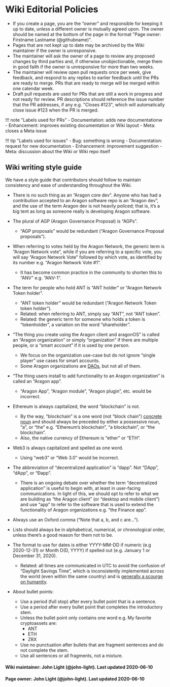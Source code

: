 # Wiki Editorial Policies

- If you create a page, you are the “owner” and responsible for keeping it up to date, unless a different owner is mutually agreed upon. The owner should be named at the bottom of the page in the format "Page owner: Firstname Lastname (@githubname)".
- Pages that are not kept up to date may be archived by the Wiki maintainer if the owner is unresponsive.
- The maintainer will ask the owner of a page to review any proposed changes by third parties and, if otherwise unobjectionable, merge them in good faith if the owner is unresponsive for more than two weeks.
- The maintainer will review open pull requests once per week, give feedback, and respond to any replies to earlier feedback until the PRs are ready to merge. PRs that are ready to merge will be merged within one calendar week.
- Draft pull requests are used for PRs that are still a work in progress and not ready for review. PR descriptions should reference the issue number that the PR addresses, if any e.g. "Closes #123", which will automatically close issue #123 when the PR is merged.

!!! note "Labels used for PRs"
      - Documentation: adds new documentationw
      - Enhancement: improves existing documentation or Wiki layout
      - Meta: closes a Meta issue

!!! tip "Labels used for issues"
      - Bug: something is wrong
      - Documentation: request for new documentation
      - Enhancement: improvement suggestion
      - Meta: discussion about the Wiki or Wiki repo itself

## Wiki writing style guide
We have a style guide that contributors should follow to maintain consistency and ease of understanding throughout the Wiki.

- There is no such thing as an “Aragon core dev”. Anyone who has had a contribution accepted to an Aragon software repo is an “Aragon dev”, and the use of the term Aragon dev is not heavily policed; that is, it’s a big tent as long as someone really is developing Aragon software.

- The plural of AGP (Aragon Governance Proposal) is “AGPs”.
    - “AGP proposals” would be redundant (“Aragon Governance Proposal proposals”).

- When referring to votes held by the Aragon Network, the generic term is “Aragon Network vote”, while if you are referring to a specific vote, you will say “Aragon Network Vote” followed by which vote, as identified by its number e.g. “Aragon Network Vote #1”.
    - It has become common practice in the community to shorten this to “ANV” e.g. “ANV-1”.

- The term for people who hold ANT is “ANT holder” or “Aragon Network Token holder”.
    - “ANT token holder” would be redundant (“Aragon Network Token token holder”).
    - Related: when referring to ANT, simply say “ANT”, not “ANT token”.
    - Related: the generic term for someone who holds a token is “tokenholder”, a variation on the word “shareholder”.

- “The thing you create using the Aragon client and aragonOS” is called an “Aragon organization” or simply “organization” if there are multiple people, or a “smart account” if it is used by one person.
    - We focus on the organization use-case but do not ignore “single player” use cases for smart accounts.
    - Some Aragon organizations are [DAOs](https://aragon.org/dao), but not all of them.

- “The thing users install to add functionality to an Aragon organization” is called an “Aragon app”.
    - “Aragon App”, “Aragon module”, “Aragon plugin”, etc. would be incorrect.

- Ethereum is always capitalized, the word “blockchain” is not.
    - By the way, “blockchain” is a one word (not “block chain”) [concrete noun](https://medium.com/@ryanshea/blockchain-terminology-a-grammar-usage-guide-ff54c95167bb) and should always be preceded by either a possessive noun, “a”, or “the” e.g. “Ethereum’s blockchain”, “a blockchain”, or “the blockchain”. 
    - Also, the native currency of Ethereum is “ether” or “ETH”.

- Web3 is always capitalized and spelled as one word.
    - Using “web3” or “Web 3.0” would be incorrect.

- The abbreviation of “decentralized application” is “dapp”. Not “DApp”, “dApp”, or “Ðapp”.
    - There is an ongoing debate over whether the term “decentralized application” is useful to begin with, at least in user-facing communications. In light of this, we should opt to refer to what we are building as “the Aragon client” (or “desktop and mobile client”) and use “app” to refer to the software that is used to extend the functionality of Aragon organizations e.g. “the Finance app”.

- Always use an Oxford comma (“Note that a, b, and c are…”).

- Lists should always be in alphabetical, numerical, or chronological order, unless there’s a good reason for them not to be.

- The format to use for dates is either YYYY-MM-DD if numeric (e.g 2020-12-31) or Month D(D, YYYY) if spelled out (e.g. January 1 or December 31, 2020).
    - Related: all times are communicated in UTC to avoid the confusion of “Daylight Savings Time”, which is inconsistently implemented across the world (even within the same country) and is [generally a scourge on humanity](https://www.inc.com/jessica-stillman/experts-to-public-daylight-savings-time-is-a-434m-problem-we-could-easily-fix.html).

- About bullet points:
    - Use a period (full stop) after every bullet point that is a sentence.
    - Use a period after every bullet point that completes the introductory stem.
    - Unless the bullet point only contains one word e.g. My favorite cryptoassets are:
      - ANT
      - ETH
      - ZRX
    - Use no punctuation after bullets that are fragment sentences and do not complete the stem.
    - Use all sentences or all fragments, not a mixture.

#### Wiki maintainer: John Light (@john-light). Last updated 2020-06-10

#### Page owner: John Light (@john-light). Last updated 2020-06-10

